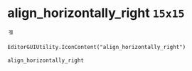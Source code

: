 # align_horizontally_right `15x15`
<img src="/img/align_horizontally_right.png" width=15 height=15>

``` CSharp
EditorGUIUtility.IconContent("align_horizontally_right")
```
```
align_horizontally_right
```
